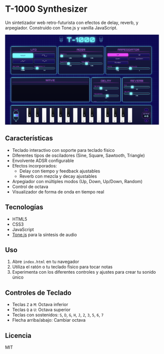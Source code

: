 # T-1000 Synthesizer

Un sintetizador web retro-futurista con efectos de delay, reverb, y arpegiador. Construido con Tone.js y vanilla JavaScript.

![T-1000 Synthesizer](screenshot.png)

## Características

- Teclado interactivo con soporte para teclado físico
- Diferentes tipos de osciladores (Sine, Square, Sawtooth, Triangle)
- Envolvente ADSR configurable
- Efectos incorporados:
  - Delay con tiempo y feedback ajustables
  - Reverb con mezcla y decay ajustables
- Arpegiador con múltiples modos (Up, Down, Up/Down, Random)
- Control de octava
- Visualizador de forma de onda en tiempo real

## Tecnologías

- HTML5
- CSS3
- JavaScript
- [Tone.js](https://tonejs.github.io/) para la síntesis de audio

## Uso

1. Abre `index.html` en tu navegador
2. Utiliza el ratón o tu teclado físico para tocar notas
3. Experimenta con los diferentes controles y ajustes para crear tu sonido único

## Controles de Teclado

- Teclas `Z` a `M`: Octava inferior
- Teclas `Q` a `U`: Octava superior
- Teclas con sostenidos: `S`, `D`, `G`, `H`, `J`, `2`, `3`, `5`, `6`, `7`
- Flecha arriba/abajo: Cambiar octava

## Licencia

MIT 